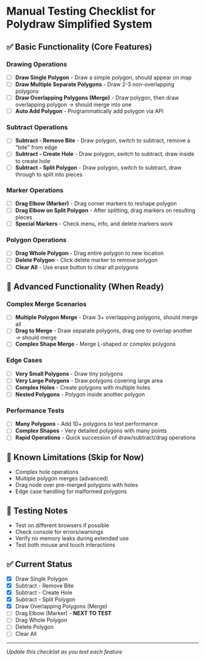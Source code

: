 # Manual Testing Checklist for Polydraw Simplified System

## ✅ Basic Functionality (Core Features)

### Drawing Operations

- [ ] **Draw Single Polygon** - Draw a simple polygon, should appear on map
- [ ] **Draw Multiple Separate Polygons** - Draw 2-3 non-overlapping polygons
- [ ] **Draw Overlapping Polygons (Merge)** - Draw polygon, then draw overlapping polygon → should merge into one
- [ ] **Auto Add Polygon** - Programmatically add polygon via API

### Subtract Operations

- [ ] **Subtract - Remove Bite** - Draw polygon, switch to subtract, remove a "bite" from edge
- [ ] **Subtract - Create Hole** - Draw polygon, switch to subtract, draw inside to create hole
- [ ] **Subtract - Split Polygon** - Draw polygon, switch to subtract, draw through to split into pieces

### Marker Operations

- [ ] **Drag Elbow (Marker)** - Drag corner markers to reshape polygon
- [ ] **Drag Elbow on Split Polygon** - After splitting, drag markers on resulting pieces
- [ ] **Special Markers** - Check menu, info, and delete markers work

### Polygon Operations

- [ ] **Drag Whole Polygon** - Drag entire polygon to new location
- [ ] **Delete Polygon** - Click delete marker to remove polygon
- [ ] **Clear All** - Use erase button to clear all polygons

## 🔄 Advanced Functionality (When Ready)

### Complex Merge Scenarios

- [ ] **Multiple Polygon Merge** - Draw 3+ overlapping polygons, should merge all
- [ ] **Drag to Merge** - Draw separate polygons, drag one to overlap another → should merge
- [ ] **Complex Shape Merge** - Merge L-shaped or complex polygons

### Edge Cases

- [ ] **Very Small Polygons** - Draw tiny polygons
- [ ] **Very Large Polygons** - Draw polygons covering large area
- [ ] **Complex Holes** - Create polygons with multiple holes
- [ ] **Nested Polygons** - Polygon inside another polygon

### Performance Tests

- [ ] **Many Polygons** - Add 10+ polygons to test performance
- [ ] **Complex Shapes** - Very detailed polygons with many points
- [ ] **Rapid Operations** - Quick succession of draw/subtract/drag operations

## 🚫 Known Limitations (Skip for Now)

- Complex hole operations
- Multiple polygon merges (advanced)
- Drag node over pre-merged polygons with holes
- Edge case handling for malformed polygons

## 📝 Testing Notes

- Test on different browsers if possible
- Check console for errors/warnings
- Verify no memory leaks during extended use
- Test both mouse and touch interactions

## ✅ Current Status

- [x] Draw Single Polygon
- [x] Subtract - Remove Bite
- [x] Subtract - Create Hole
- [x] Subtract - Split Polygon
- [x] Draw Overlapping Polygons (Merge)
- [ ] Drag Elbow (Marker) - **NEXT TO TEST**
- [ ] Drag Whole Polygon
- [ ] Delete Polygon
- [ ] Clear All

---

_Update this checklist as you test each feature_

